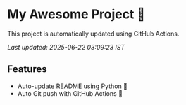 # My Awesome Project 🚀

This project is automatically updated using GitHub Actions.

_Last updated: 2025-06-22 03:09:23 IST_

## Features
- Auto-update README using Python 🐍
- Auto Git push with GitHub Actions 🤖
